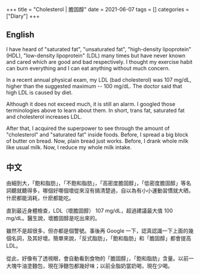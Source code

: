 +++
title = "Cholesterol | 膽固醇"
date = 2021-06-07
tags = []
categories = ["Diary"]
+++

## English

I have heard of "saturated fat", "unsaturated fat", "high-density lipoprotein" (HDL), "low-density lipoprotein" (LDL) many times but have never known and cared which are good and bad respectively. I thought my exercise habit can burn everything and I can eat anything without much concern.

In a recent annual physical exam, my LDL (bad cholesterol) was 107 mg/dL, higher than the suggested maximum -- 100 mg/dL. The doctor said that high LDL is caused by diet.

Although it does not exceed much, it is still an alarm. I googled those terminologies above to learn about them. In short, trans fat, saturated fat and cholesterol increases LDL.

After that, I acquired the superpower to see through the amount of "cholesterol" and "saturated fat" inside foods. Before, I spread a big block of butter on bread. Now, plain bread just works. Before, I drank whole milk like usual milk. Now, I reduce my whole milk intake.

## 中文

由細到大，「飽和脂肪」，「不飽和脂肪」，「高密度膽固醇」，「低密度膽固醇」等名詞聽就聽得多，哪個好哪個壞從來沒有搞清楚過，自以為有小小運動習慣就大晒，什麽都能消耗，什麽都能吃。

直到最近身體檢查，LDL（壞膽固醇） 107 mg/dL，超過建議最大值 100 mg/dL。醫生說，壞膽固醇是吃出來的。

雖然不是超很多，但亦都是個警號。事後再 Google 一下，認真認識一下上面的幾個名詞，及其好壞。簡單來說，「反式脂肪」，「飽和脂肪」和「膽固醇」都會提高 LDL。

從此，好像有了透視眼，會自動看到食物的「膽固醇」，「飽和脂肪」含量。以前一大塊牛油塗麵包，現在淨麵包都幾好味；以前全脂奶當奶喝，現在少喝。
